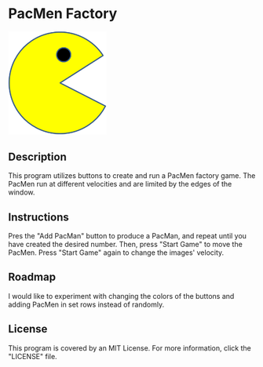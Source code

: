# PacMen Factory
<img src="./images/PacMan1.png" width='200'/>

## Description
This program utilizes buttons to create and run a PacMen factory game. The PacMen run at different velocities and are limited by the edges of the window. 
## Instructions
Pres the "Add PacMan" button to produce a PacMan, and repeat until you have created the desired number. Then, press "Start Game" to move the PacMen. Press "Start Game" again to change the images' velocity.
## Roadmap
I would like to experiment with changing the colors of the buttons and adding PacMen in set rows instead of randomly. 
## License
This program is covered by an MIT License. For more information, click the "LICENSE" file. 


